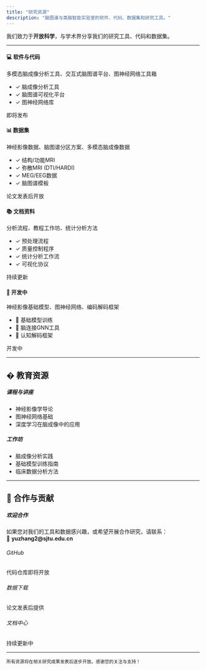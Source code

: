 ```yaml
---
title: "研究资源"
description: "脑图谱与类脑智能实验室的软件、代码、数据集和研究工具。"
---
```


<p class="lead text-muted mb-4">
我们致力于<strong>开放科学</strong>，与学术界分享我们的研究工具、代码和数据集。
</p>

---

<div class="row g-4">
  
  <!-- 软件与代码卡片 -->
  <div class="col-md-6 col-lg-3">
    <div class="card h-100 border-primary shadow-sm">
      <div class="card-body">
        <div class="text-center mb-3">
          <i class="fas fa-code fa-3x text-primary"></i>
        </div>
        <h4 class="card-title text-center">💻 软件与代码</h4>
        <p class="card-text text-muted small">
          多模态脑成像分析工具、交互式脑图谱平台、图神经网络工具箱
        </p>
        <ul class="list-unstyled small">
          <li>✓ 脑成像分析工具</li>
          <li>✓ 脑图谱可视化平台</li>
          <li>✓ 图神经网络库</li>
        </ul>
        <div class="text-center mt-3">
          <span class="badge bg-info">即将发布</span>
        </div>
      </div>
    </div>
  </div>

  <!-- 数据集卡片 -->
  <div class="col-md-6 col-lg-3">
    <div class="card h-100 border-success shadow-sm">
      <div class="card-body">
        <div class="text-center mb-3">
          <i class="fas fa-database fa-3x text-success"></i>
        </div>
        <h4 class="card-title text-center">📊 数据集</h4>
        <p class="card-text text-muted small">
          神经影像数据、脑图谱分区方案、多模态脑成像数据
        </p>
        <ul class="list-unstyled small">
          <li>✓ 结构/功能MRI</li>
          <li>✓ 弥散MRI (DTI/HARDI)</li>
          <li>✓ MEG/EEG数据</li>
          <li>✓ 脑图谱模板</li>
        </ul>
        <div class="text-center mt-3">
          <span class="badge bg-warning text-dark">论文发表后开放</span>
        </div>
      </div>
    </div>
  </div>

  <!-- 文档资料卡片 -->
  <div class="col-md-6 col-lg-3">
    <div class="card h-100 border-warning shadow-sm">
      <div class="card-body">
        <div class="text-center mb-3">
          <i class="fas fa-book fa-3x text-warning"></i>
        </div>
        <h4 class="card-title text-center">📚 文档资料</h4>
        <p class="card-text text-muted small">
          分析流程、教程工作坊、统计分析方法
        </p>
        <ul class="list-unstyled small">
          <li>✓ 预处理流程</li>
          <li>✓ 质量控制程序</li>
          <li>✓ 统计分析工作流</li>
          <li>✓ 可视化协议</li>
        </ul>
        <div class="text-center mt-3">
          <span class="badge bg-secondary">持续更新</span>
        </div>
      </div>
    </div>
  </div>

  <!-- 开发中工具卡片 -->
  <div class="col-md-6 col-lg-3">
    <div class="card h-100 border-danger shadow-sm">
      <div class="card-body">
        <div class="text-center mb-3">
          <i class="fas fa-flask fa-3x text-danger"></i>
        </div>
        <h4 class="card-title text-center">🔧 开发中</h4>
        <p class="card-text text-muted small">
          神经影像基础模型、图神经网络、编码解码框架
        </p>
        <ul class="list-unstyled small">
          <li>🔬 基础模型训练</li>
          <li>🔬 脑连接GNN工具</li>
          <li>🔬 认知解码框架</li>
        </ul>
        <div class="text-center mt-3">
          <span class="badge bg-secondary">开发中</span>
        </div>
      </div>
    </div>
  </div>

</div>

---

## � 教育资源

<div class="row mt-4">
  <div class="col-md-6">
    <h5><i class="fas fa-graduation-cap text-primary"></i> 课程与讲座</h5>
    <ul>
      <li>神经影像学导论</li>
      <li>图神经网络基础</li>
      <li>深度学习在脑成像中的应用</li>
    </ul>
  </div>
  <div class="col-md-6">
    <h5><i class="fas fa-users text-success"></i> 工作坊</h5>
    <ul>
      <li>脑成像分析实践</li>
      <li>基础模型训练指南</li>
      <li>临床数据分析方法</li>
    </ul>
  </div>
</div>

---

## 🤝 合作与贡献

<div class="alert alert-info" role="alert">
  <h5 class="alert-heading"><i class="fas fa-handshake"></i> 欢迎合作</h5>
  <p class="mb-0">
    如果您对我们的工具和数据感兴趣，或希望开展合作研究，请联系：
    <br>
    📧 <strong>yuzhang2@sjtu.edu.cn</strong>
  </p>
</div>

<div class="row mt-4">
  <div class="col-md-4 text-center mb-3">
    <i class="fab fa-github fa-3x text-dark mb-2"></i>
    <h6>GitHub</h6>
    <p class="text-muted small">代码仓库即将开放</p>
  </div>
  <div class="col-md-4 text-center mb-3">
    <i class="fas fa-cloud-download-alt fa-3x text-primary mb-2"></i>
    <h6>数据下载</h6>
    <p class="text-muted small">论文发表后提供</p>
  </div>
  <div class="col-md-4 text-center mb-3">
    <i class="fas fa-book-open fa-3x text-success mb-2"></i>
    <h6>文档中心</h6>
    <p class="text-muted small">持续更新中</p>
  </div>
</div>

---

<div class="text-center text-muted mt-5">
  <p><small>
    <i class="fas fa-info-circle"></i> 
    所有资源将在相关研究成果发表后逐步开放。感谢您的关注与支持！
  </small></p>
</div>
